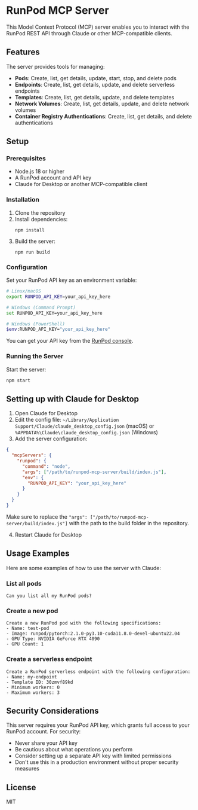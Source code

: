 # RunPod MCP Server

This Model Context Protocol (MCP) server enables you to interact with the RunPod REST API through Claude or other MCP-compatible clients.

## Features

The server provides tools for managing:

- **Pods**: Create, list, get details, update, start, stop, and delete pods
- **Endpoints**: Create, list, get details, update, and delete serverless endpoints
- **Templates**: Create, list, get details, update, and delete templates
- **Network Volumes**: Create, list, get details, update, and delete network volumes
- **Container Registry Authentications**: Create, list, get details, and delete authentications

## Setup

### Prerequisites

- Node.js 18 or higher
- A RunPod account and API key
- Claude for Desktop or another MCP-compatible client

### Installation

1. Clone the repository
2. Install dependencies:
   ```
   npm install
   ```
3. Build the server:
   ```
   npm run build
   ```

### Configuration

Set your RunPod API key as an environment variable:

```bash
# Linux/macOS
export RUNPOD_API_KEY=your_api_key_here

# Windows (Command Prompt)
set RUNPOD_API_KEY=your_api_key_here

# Windows (PowerShell)
$env:RUNPOD_API_KEY="your_api_key_here"
```

You can get your API key from the [RunPod console](https://www.runpod.io/console/user/settings).

### Running the Server

Start the server:

```bash
npm start
```

## Setting up with Claude for Desktop

1. Open Claude for Desktop
2. Edit the config file: `~/Library/Application Support/Claude/claude_desktop_config.json` (macOS) or `%APPDATA%\Claude\claude_desktop_config.json` (Windows)
3. Add the server configuration:

```json
{
  "mcpServers": {
    "runpod": {
      "command": "node",
      "args": ["/path/to/runpod-mcp-server/build/index.js"],
      "env": {
        "RUNPOD_API_KEY": "your_api_key_here"
      }
    }
  }
}
```

Make sure to replace the `"args": ["/path/to/runpod-mcp-server/build/index.js"]` with the path to the build folder in the repository.

4. Restart Claude for Desktop

## Usage Examples

Here are some examples of how to use the server with Claude:

### List all pods

```
Can you list all my RunPod pods?
```

### Create a new pod

```
Create a new RunPod pod with the following specifications:
- Name: test-pod
- Image: runpod/pytorch:2.1.0-py3.10-cuda11.8.0-devel-ubuntu22.04
- GPU Type: NVIDIA GeForce RTX 4090
- GPU Count: 1
```

### Create a serverless endpoint

```
Create a RunPod serverless endpoint with the following configuration:
- Name: my-endpoint
- Template ID: 30zmvf89kd
- Minimum workers: 0
- Maximum workers: 3
```

## Security Considerations

This server requires your RunPod API key, which grants full access to your RunPod account. For security:

- Never share your API key
- Be cautious about what operations you perform
- Consider setting up a separate API key with limited permissions
- Don't use this in a production environment without proper security measures

## License

MIT
